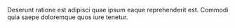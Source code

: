 Deserunt ratione est adipisci quae ipsum eaque reprehenderit est. Commodi quia saepe doloremque quos iure tenetur.